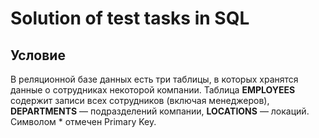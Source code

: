 # Solution of test tasks in SQL
## Условие
 В реляционной базе данных есть три таблицы, в которых хранятся данные о сотрудниках некоторой компании.
Таблица **EMPLOYEES** содержит записи всех сотрудников (включая менеджеров), **DEPARTMENTS** — подразделений компании, **LOCATIONS** — локаций. 
Символом * отмечен Primary Key.

